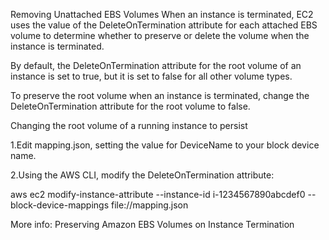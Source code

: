 Removing Unattached EBS Volumes
When an instance is terminated, EC2 uses the value of the DeleteOnTermination attribute for each attached EBS volume to determine whether to preserve or delete the volume when the instance is terminated.

By default, the DeleteOnTermination attribute for the root volume of an instance is set to true, but it is set to false for all other volume types.

To preserve the root volume when an instance is terminated, change the DeleteOnTermination attribute for the root volume to false.

Changing the root volume of a running instance to persist

1.Edit mapping.json, setting the value for DeviceName to your block device name.

2.Using the AWS CLI, modify the DeleteOnTermination attribute:

aws ec2 modify-instance-attribute --instance-id i-1234567890abcdef0 --block-device-mappings file://mapping.json

More info: Preserving Amazon EBS Volumes on Instance Termination
